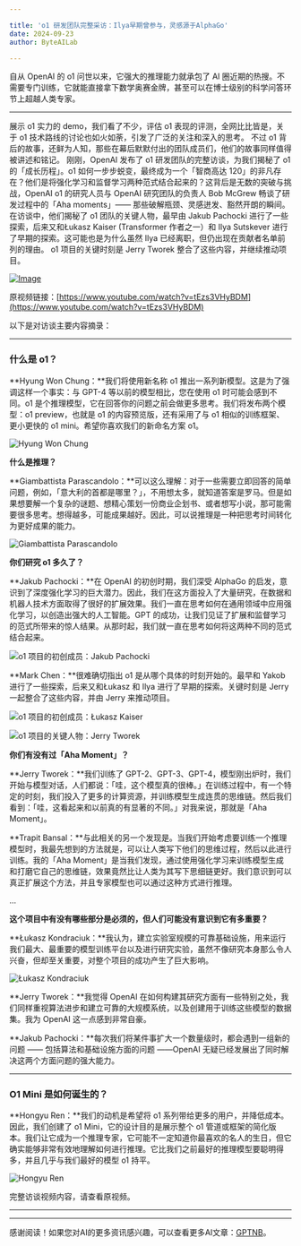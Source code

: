 ```yaml
---

title: 'o1 研发团队完整采访：Ilya早期曾参与，灵感源于AlphaGo'
date: 2024-09-23
author: ByteAILab

---
```


自从 OpenAI 的 o1 问世以来，它强大的推理能力就承包了 AI 圈近期的热搜。不需要专门训练，它就能直接拿下数学奥赛金牌，甚至可以在博士级别的科学问答环节上超越人类专家。

---

展示 o1 实力的 demo，我们看了不少，评估 o1 表现的评测，全网比比皆是，关于 o1 技术路线的讨论也如火如荼，引发了广泛的关注和深入的思考。
不过 o1 背后的故事，还鲜为人知，那些在幕后默默付出的团队成员们，他们的故事同样值得被讲述和铭记。
刚刚，OpenAI 发布了 o1 研发团队的完整访谈，为我们揭秘了 o1 的「成长历程」。o1 如何一步步蜕变，最终成为一个「智商高达 120」的非凡存在？他们是将强化学习和监督学习两种范式结合起来的？这背后是无数的突破与挑战，OpenAI o1 的研究人员与 OpenAI 研究团队的负责人 Bob McGrew 畅谈了研发过程中的「Aha moments」—— 那些破解瓶颈、灵感迸发、豁然开朗的瞬间。
在访谈中，他们揭秘了 o1 团队的关键人物，最早由 Jakub Pachocki 进行了一些探索，后来又和Łukasz Kaiser (Transformer 作者之一）和 Ilya Sutskever 进行了早期的探索。这可能也是为什么虽然 Ilya 已经离职，但仍出现在贡献者名单前列的理由。
o1 项目的关键时刻是 Jerry Tworek 整合了这些内容，并继续推动项目。

[![Image](https://image.jiqizhixin.com/uploads/editor/1344d47c-6e3b-40c5-8022-d6f7ba9cb9fa/1726982783913.png)](https://mp.weixin.qq.com/s?__biz=MzA3MzI4MjgzMw==&mid=2650935359&idx=2&sn=3b768bbbd4cde566ef020e29744c986f&chksm=84e7d441b3905d57ef001ea7dbc32dfe4e61d37cfb583c7f2cf85640fcc69a558e24a8acec38&token=1883242818&lang=zh_CN#rd)

原视频链接：[https://www.youtube.com/watch?v=tEzs3VHyBDM](https://www.youtube.com/watch?v=tEzs3VHyBDM)

以下是对访谈主要内容摘录：

---

### 什么是 o1？

**Hyung Won Chung：**我们将使用新名称 o1 推出一系列新模型。这是为了强调这样一个事实：与 GPT-4 等以前的模型相比，您在使用 o1 时可能会感到不同。o1 是个推理模型，它在回答你的问题之前会做更多思考。我们将发布两个模型：o1 preview，也就是 o1 的内容预览版，还有采用了与 o1 相似的训练框架、更小更快的 o1 mini。希望你喜欢我们的新命名方案 o1。

![Hyung Won Chung](https://image.jiqizhixin.com/uploads/editor/8270509e-96fc-4281-abf2-1b54f72f6975/640.png)

**什么是推理？**

**Giambattista Parascandolo：**可以这么理解：对于一些需要立即回答的简单问题，例如，「意大利的首都是哪里？」，不用想太多，就知道答案是罗马。但是如果想要解一个复杂的谜题、想精心策划一份商业企划书、或者想写小说，那可能需要很多思考。想得越多，可能成果越好。因此，可以说推理是一种把思考时间转化为更好成果的能力。

![Giambattista Parascandolo](https://image.jiqizhixin.com/uploads/editor/1aa538c8-9c58-454f-ab32-f7b4ed5e03ab/640.png)

**你们研究 o1 多久了？**

**Jakub Pachocki：**在 OpenAI 的初创时期，我们深受 AlphaGo 的启发，意识到了深度强化学习的巨大潜力。因此，我们在这方面投入了大量研究，在数据和机器人技术方面取得了很好的扩展效果。我们一直在思考如何在通用领域中应用强化学习，以创造出强大的人工智能。GPT 的成功，让我们见证了扩展和监督学习的范式所带来的惊人结果。从那时起，我们就一直在思考如何将这两种不同的范式结合起来。

![o1 项目的初创成员：Jakub Pachocki](https://image.jiqizhixin.com/uploads/editor/311a0f4e-6981-4063-8024-578eab2c46f1/640.png)

**Mark Chen：**很难确切指出 o1 是从哪个具体的时刻开始的。最早和 Yakob 进行了一些探索，后来又和Łukasz 和 Ilya 进行了早期的探索。关键时刻是 Jerry 一起整合了这些内容，并由 Jerry 来推动项目。

![o1 项目的初创成员：Łukasz Kaiser](https://image.jiqizhixin.com/uploads/editor/43bf46dd-891d-491d-9d4f-58a486745441/640.png)

![o1 项目的关键人物：Jerry Tworek](https://image.jiqizhixin.com/uploads/editor/f2f7c008-5edc-47fb-80e3-be631985a60c/640.png)

**你们有没有过「Aha Moment」？**

**Jerry Tworek：**我们训练了 GPT-2、GPT-3、GPT-4，模型刚出炉时，我们开始与模型对话，人们都说：「哇，这个模型真的很棒。」在训练过程中，有一个特定的时刻，我们投入了更多的计算资源，并训练模型生成连贯的思维链。然后我们看到：「哇，这看起来和以前真的有显著的不同。」对我来说，那就是「Aha Moment」。

**Trapit Bansal：**与此相关的另一个发现是。当我们开始考虑要训练一个推理模型时，我最先想到的方法就是，可以让人类写下他们的思维过程，然后以此进行训练。我的「Aha Moment」是当我们发现，通过使用强化学习来训练模型生成和打磨它自己的思维链，效果竟然比让人类为其写下思细链更好。我们意识到可以真正扩展这个方法，并且专家模型也可以通过这种方式进行推理。

...

**这个项目中有没有哪些部分是必须的，但人们可能没有意识到它有多重要？**

**Łukasz Kondraciuk：**我认为，建立实验室规模的可靠基础设施，用来运行我们最大、最重要的模型训练平台以及进行研究实验，虽然不像研究本身那么令人兴奋，但却至关重要，对整个项目的成功产生了巨大影响。

![Łukasz Kondraciuk](https://image.jiqizhixin.com/uploads/editor/990314d7-f9d4-4aae-87bb-624ea6b260ca/640.png)

**Jerry Tworek：**我觉得 OpenAI 在如何构建其研究方面有一些特别之处，我们同样重视算法进步和建立可靠的大规模系统，以及创建用于训练这些模型的数据集。我为 OpenAI 这一点感到非常自豪。

**Jakub Pachocki：**每次我们将某件事扩大一个数量级时，都会遇到一组新的问题 —— 包括算法和基础设施方面的问题 ——OpenAI 无疑已经发展出了同时解决这两个方面问题的强大能力。

---

### O1 Mini 是如何诞生的？

**Hongyu Ren：**我们的动机是希望将 o1 系列带给更多的用户，并降低成本。因此，我们创建了 o1 Mini，它的设计目的是展示整个 o1 管道或框架的简化版本。我们让它成为一个推理专家，它可能不一定知道你最喜欢的名人的生日，但它确实能够非常有效地理解如何进行推理。它比我们之前最好的推理模型要聪明得多，并且几乎与我们最好的模型 o1 持平。

![Hongyu Ren](https://image.jiqizhixin.com/uploads/editor/e7de7e1c-f5d4-4f21-8560-950400df1ba3/640.png)

完整访谈视频内容，请查看原视频。

---
---
感谢阅读！如果您对AI的更多资讯感兴趣，可以查看更多AI文章：[GPTNB](https://gptnb.com)。